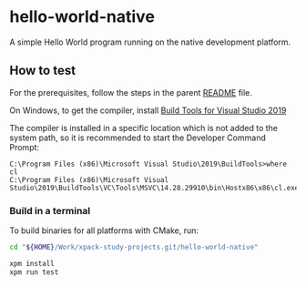 # hello-world-native

A simple Hello World program running on the native development platform.

## How to test

For the prerequisites, follow the steps in the parent
[README](../README.md) file.

On Windows, to get the compiler, install
[Build Tools for Visual Studio 2019](https://visualstudio.microsoft.com/downloads/#build-tools-for-visual-studio-2019)

The compiler is installed in a specific location which is not added to
the system path, so it is recommended to start the Developer Command Prompt:

```
C:\Program Files (x86)\Microsoft Visual Studio\2019\BuildTools>where cl
C:\Program Files (x86)\Microsoft Visual Studio\2019\BuildTools\VC\Tools\MSVC\14.28.29910\bin\Hostx86\x86\cl.exe
```

### Build in a terminal

To build binaries for all platforms with CMake, run:

```sh
cd "${HOME}/Work/xpack-study-projects.git/hello-world-native"

xpm install
xpm run test
```
